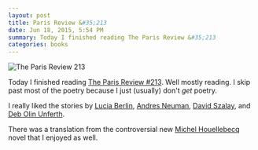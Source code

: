 ```yaml
---
layout: post
title: Paris Review &#35;213
date: Jun 18, 2015, 5:54 PM
summary: Today I finished reading The Paris Review &#35;213
categories: books
---
```


![The Paris Review 213](http://austinmoody.org/i/melange_pr213_2015-06-18-175501.png)

Today I finished reading [The Paris Review &#35;213](http://www.theparisreview.org/back-issues/213). Well mostly reading. I skip past most of the poetry because I just (usually) don't *get* poetry.

I really liked the stories by [Lucia Berlin](https://en.wikipedia.org/wiki/Lucia_Berlin), [Andres Neuman](https://en.wikipedia.org/wiki/Andr%C3%A9s_Neuman), [David Szalay](http://literature.britishcouncil.org/david-szalay), and [Deb Olin Unferth](https://en.wikipedia.org/wiki/Deb_Olin_Unferth).

There was a translation from the controversial new [Michel Houellebecq](https://en.wikipedia.org/?title=Michel_Houellebecq) novel that I enjoyed as well.
